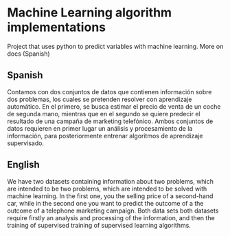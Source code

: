 # Machine Learning algorithm implementations
Project that uses python to predict variables with machine learning. More on docs (Spanish)
## Spanish
Contamos con dos conjuntos de datos que contienen información sobre
dos problemas, los cuales se pretenden resolver con aprendizaje automático. En el primero, se
busca estimar el precio de venta de un coche de segunda mano, mientras que en el segundo se
quiere predecir el resultado de una campaña de marketing telefónico. Ambos conjuntos de
datos requieren en primer lugar un análisis y procesamiento de la información, para
posteriormente entrenar algoritmos de aprendizaje supervisado.

## English
We have two datasets containing information about two problems, which are intended to be
two problems, which are intended to be solved with machine learning. In the first one, you
the selling price of a second-hand car, while in the second one you want to predict the outcome of a
the outcome of a telephone marketing campaign. Both data sets
both datasets require firstly an analysis and processing of the information, and then the training of supervised
training of supervised learning algorithms.
